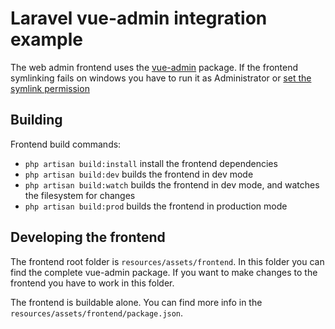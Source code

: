 # Laravel vue-admin integration example

The web admin frontend uses the [vue-admin](https://github.com/vue-bulma/vue-admin) package. 
If the frontend symlinking fails on windows you have to run it as Administrator or [set the symlink permission](https://superuser.com/questions/124679/how-do-i-create-a-link-in-windows-7-home-premium-as-a-regular-user)

## Building

Frontend build commands:
  - ```php artisan build:install```  install the frontend dependencies
  - ```php artisan build:dev```  builds the frontend in dev mode
  - ```php artisan build:watch``` builds the frontend in dev mode, and watches the filesystem for changes
  - ```php artisan build:prod```  builds the frontend in production mode

## Developing the frontend

The frontend root folder is ```resources/assets/frontend```. In this folder you can find the complete vue-admin package. If you want to make changes to the frontend
you have to work in this folder.

The frontend is buildable alone. You can find more info in the ```resources/assets/frontend/package.json```.
